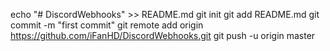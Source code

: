 echo "# DiscordWebhooks" >> README.md
git init
git add README.md
git commit -m "first commit"
git remote add origin https://github.com/iFanHD/DiscordWebhooks.git
git push -u origin master
